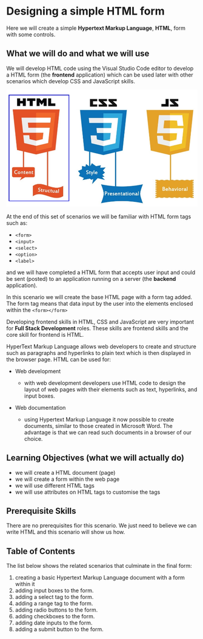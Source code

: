 # Designing a simple HTML form

Here we will create a simple **Hypertext Markup Language**, **HTML**, form with some controls.

## What we will do and what we will use

We will develop HTML code using the Visual Studio Code editor to develop a HTML form (the **frontend** application) which can be used later with other scenarios which develop CSS and JavaScript skills.

![Three core frontend technologies!](./assets/html-css-js.jpeg "HTML, CSS annd JavaScript languages")

At the end of this set of scenarios we will be familiar with HTML form tags such as:
 - ```<form>```
 - ```<input>``` 
 - ```<select>``` 
 - ```<option>```  
 - ```<label>```
  
 and we will have completed a HTML form that accepts user input and could be sent (posted) to an application running on a server (the **backend** application).

In this scenario we will create the base HTML page with a form tag added. The form tag means that data input by the user into the elements enclosed within the ```<form></form>```

Developing frontend skills in HTML, CSS and JavaScript are very important for **Full Stack Development** roles. These skills are frontend skills and the core skill for frontend is HTML.

HyperText Markup Language allows web developers to create and structure such as paragraphs and hyperlinks to plain text which is then displayed in the browser page. HTML can be used for:

- Web development
  - with web development developers use HTML code to design the layout of web pages with their elements such as text, hyperlinks, and input boxes.
  
- Web documentation
  - using Hypertext Markup Language it now possible to create documents, similar to those created in Microsoft Word. The advantage is that we can read such documents in a browser of our choice.
  
## Learning Objectives (what we will actually do)

- we will create a HTML document (page)
- we will create a form within the web page
- we will use different HTML tags
- we will use attributes on HTML tags to customise the tags

## Prerequisite Skills

There are no prerequisites fior this scenario. We just need to believe we can write HTML and this scenario will show us how.

## Table of Contents

The list below shows the related scenarios that culminate in the final form:  

1. creating a basic Hypertext Markup Language document with a form within it
2. adding input boxes to the form.
3. adding a select tag to the form.
4. adding a range tag to the form.
5. adding radio buttons to the form.
6. adding checkboxes to the form.
7. adding date inputs to the form.
8. adding a submit button to the form.
